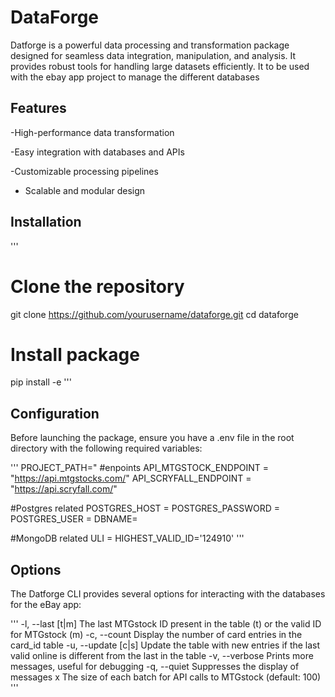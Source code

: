 # DataForge

Datforge is a powerful data processing and transformation package designed for seamless data integration, manipulation, and analysis. It provides robust tools for handling large datasets efficiently. It to be used with the ebay app project to manage the different databases 

## Features

-High-performance data transformation

-Easy integration with databases and APIs

-Customizable processing pipelines

- Scalable and modular design

## Installation

'''
# Clone the repository
git clone https://github.com/yourusername/dataforge.git
cd dataforge

# Install package
pip install -e
'''

## Configuration

Before launching the package, ensure you have a .env file in the root directory with the following required variables:

'''
PROJECT_PATH="
#enpoints
API_MTGSTOCK_ENDPOINT = "https://api.mtgstocks.com/"
API_SCRYFALL_ENDPOINT = "https://api.scryfall.com/"

#Postgres related
POSTGRES_HOST  = 
POSTGRES_PASSWORD = 
POSTGRES_USER = 
DBNAME=

#MongoDB related
ULI = 
HIGHEST_VALID_ID='124910'
'''

## Options
The Datforge CLI provides several options for interacting with the databases for the eBay app:

'''
-l, --last [t|m]       The last MTGstock ID present in the table (t) or the valid ID for MTGstock (m)
-c, --count            Display the number of card entries in the card_id table
-u, --update [c|s]     Update the table with new entries if the last valid online is different from the last in the table
-v, --verbose          Prints more messages, useful for debugging
-q, --quiet            Suppresses the display of messages
x                     The size of each batch for API calls to MTGstock (default: 100)
'''